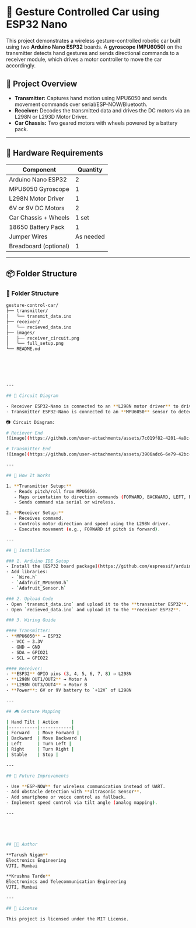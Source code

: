 # 🚗 Gesture Controlled Car using ESP32 Nano

This project demonstrates a wireless gesture-controlled robotic car built using two **Arduino Nano ESP32** boards. A **gyroscope (MPU6050)** on the transmitter detects hand gestures and sends directional commands to a receiver module, which drives a motor controller to move the car accordingly.

## 📸 Project Overview

- **Transmitter:** Captures hand motion using MPU6050 and sends movement commands over serial/ESP-NOW/Bluetooth.
- **Receiver:** Decodes the transmitted data and drives the DC motors via an L298N or L293D Motor Driver.
- **Car Chassis:** Two geared motors with wheels powered by a battery pack.

---

## 🧰 Hardware Requirements

| Component            | Quantity |
|----------------------|----------|
| Arduino Nano ESP32   | 2        |
| MPU6050 Gyroscope    | 1        |
| L298N Motor Driver   | 1        |
| 6V or 9V DC Motors   | 2        |
| Car Chassis + Wheels | 1 set    |
| 18650 Battery Pack   | 1        |
| Jumper Wires         | As needed|
| Breadboard (optional)| 1        |

---

## 📦 Folder Structure

### 📁 Folder Structure

```bash
gesture-control-car/
├── transmitter/
│   └── transmit_data.ino
├── receiver/
│   └── recieved_data.ino
├── images/
│   ├── receiver_circuit.png
│   └── full_setup.png
└── README.md






---

## 🔌 Circuit Diagram

- Receiver ESP32-Nano is connected to an **L298N motor driver** to drive two DC motors.
- Transmitter ESP32-Nano is connected to an **MPU6050** sensor to detect gesture directions.

📷 Circuit Diagram:  

# Reciever End 
![image](https://github.com/user-attachments/assets/7c019f82-4201-4a8c-8140-7161cd60a515)

# Transmitter End
![image](https://github.com/user-attachments/assets/3906adc6-6e79-42bc-83e2-742cb199c52f)

---

## 📜 How It Works

1. **Transmitter Setup:**
   - Reads pitch/roll from MPU6050.
   - Maps orientation to direction commands (FORWARD, BACKWARD, LEFT, RIGHT).
   - Sends command via serial or wireless.

2. **Receiver Setup:**
   - Receives command.
   - Controls motor direction and speed using the L298N driver.
   - Executes movement (e.g., FORWARD if pitch is forward).

---

## 🚀 Installation

### 1. Arduino IDE Setup
- Install the [ESP32 board package](https://github.com/espressif/arduino-esp32).
- Add libraries:
  - `Wire.h`
  - `Adafruit_MPU6050.h`
  - `Adafruit_Sensor.h`

### 2. Upload Code
- Open `transmit_data.ino` and upload it to the **transmitter ESP32**.
- Open `recieved_data.ino` and upload it to the **receiver ESP32**.

### 3. Wiring Guide

#### Transmitter:
- **MPU6050** → ESP32  
  - VCC → 3.3V  
  - GND → GND  
  - SDA → GPIO21  
  - SCL → GPIO22  

#### Receiver:
- **ESP32** GPIO pins (3, 4, 5, 6, 7, 8) → L298N  
- **L298N OUT1/OUT2** → Motor A  
- **L298N OUT3/OUT4** → Motor B  
- **Power**: 6V or 9V battery to `+12V` of L298N

---

## 🎮 Gesture Mapping

| Hand Tilt | Action     |
|-----------|------------|
| Forward   | Move Forward |
| Backward  | Move Backward |
| Left      | Turn Left |
| Right     | Turn Right |
| Stable    | Stop |

---

## 🧠 Future Improvements

- Use **ESP-NOW** for wireless communication instead of UART.
- Add obstacle detection with **Ultrasonic Sensor**.
- Add smartphone or voice control as fallback.
- Implement speed control via tilt angle (analog mapping).

---





## 👨‍💻 Author

**Tarush Nigam**  
Electronics Engineering  
VJTI, Mumbai 

**Krushna Tarde** 
Electronincs and Telecommunication Engineering 
VJTI, Mumbai

---

## 📄 License

This project is licensed under the MIT License.

